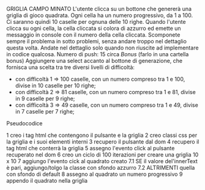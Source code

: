 GRIGLIA CAMPO MINATO
L'utente clicca su un bottone che genererà una griglia di gioco quadrata.
Ogni cella ha un numero progressivo, da 1 a 100.
Ci saranno quindi 10 caselle per ognuna delle 10 righe.
Quando l'utente clicca su ogni cella, la cella cliccata si colora di azzurro ed emette un messaggio in console con il numero della cella cliccata.
Scomponete sempre il problema in sotto problemi, senza andare troppo nel dettaglio questa volta. Andate nel dettaglio solo quando non riuscite ad implementare in codice qualcosa.
Numero di push: 15 circa
*Bonus* (farlo in una cartella bonus)
Aggiungere una select accanto al bottone di generazione, che fornisca una scelta tra tre diversi livelli di difficoltà:
- con difficoltà 1 => 100 caselle, con un numero compreso tra 1 e 100, divise in 10 caselle per 10 righe;
- con difficoltà 2 => 81 caselle, con un numero compreso tra 1 e 81, divise in 9 caselle per 9 righe;
- con difficoltà 3 => 49 caselle, con un numero compreso tra 1 e 49, divise in 7 caselle per 7 righe;

Pseudocodice

1 creo i tag html che contengono il pulsante e la griglia
2 creo classi css per la griglia e i suoi elementi interni
3 recupero il pulsante dal dom
4 recupero il tag html che conterrà la griglia
5 assegno l'evento click al pulsante recuperato nel dom
6 creo un ciclo di 100 iterazioni per creare una griglia 10 x 10
7 aggiungo l'evento cick al quadrato creato
7.1 SE il valore del'innerText è pari, aggiungo/tolgo la classe con sfondo azzurro
7.2 ALTRIMENTI quella con sfondo di default
8 assegno al quadrato un numero progressivo
9 appendo il quadrato nella griglia
